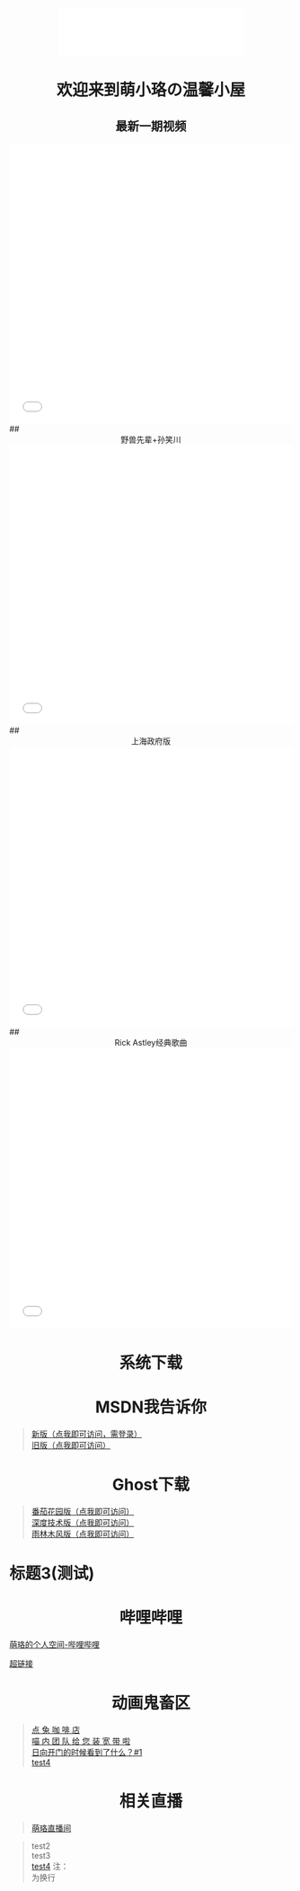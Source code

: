 <div align="center">
<iframe frameborder="no" border="0" marginwidth="0" marginheight="0" width=330 height=86 src="//music.163.com/outchain/player?type=2&id=26102208&auto=1&height=66"></iframe>
</div>

# <center>欢迎来到萌小珞の温馨小屋</center>

## <center>最新一期视频</center>
<iframe src="//player.bilibili.com/player.html?aid=425289777&bvid=BV1c3411H7yj&cid=566241411&page=1&high_quality=1" allowfullscreen="allowfullscreen" width="100%" height="500" scrolling="no" frameborder="0" sandbox="allow-top-navigation allow-same-origin allow-forms allow-scripts"></iframe>
## <center>野兽先辈+孙笑川</center>
<iframe src="//player.bilibili.com/player.html?aid=765599548&bvid=BV1Cr4y1v7HV&cid=479884517&page=1&high_quality=1" allowfullscreen="allowfullscreen" width="100%" height="500" scrolling="no" frameborder="0" sandbox="allow-top-navigation allow-same-origin allow-forms allow-scripts"></iframe>
## <center>上海政府版</center>
<iframe src="//player.bilibili.com/player.html?aid=506855936&bvid=BV1hg411N7t8&cid=446564670&page=1&high_quality=1" allowfullscreen="allowfullscreen" width="100%" height="500" scrolling="no" frameborder="0" sandbox="allow-top-navigation allow-same-origin allow-forms allow-scripts"></iframe>
## <center>Rick Astley经典歌曲</center>
<iframe src="//player.bilibili.com/player.html?aid=928861104&bvid=BV1uT4y1P7CX&cid=287639008&page=1&high_quality=1" allowfullscreen="allowfullscreen" width="100%" height="500" scrolling="no" frameborder="0" sandbox="allow-top-navigation allow-same-origin allow-forms allow-scripts"> </iframe>

# <center>系统下载</center>
# <center>MSDN我告诉你</center>
>[新版（点我即可访问，需登录）](https://next.itellyou.cn)<br>
>[旧版（点我即可访问）](https://msdn.itellyou.cn/)<br>
# <center>Ghost下载</center>
>[番茄花园版（点我即可访问）](http://www.fqhy123.com/)<br>
>[深度技术版（点我即可访问）](http://www.ideepin.com/xitong/)<br>
>[雨林木风版（点我即可访问）](http://www.ylmfeng.com/)<br>
# 标题3(测试)

# <center>哔哩哔哩</center>
[萌珞的个人空间-哔哩哔哩](https://space.bilibili.com/313679084?spm_id_from=333.1007.0.0)

[超链接](https://www.fuibafuyu.cn/)

# <center>动画鬼畜区</center>
>[点 兔 咖 啡 店](https://www.bilibili.com/video/BV1wV411J7qG)<br>
>[喵 内 团 队 给 您 装 宽 带 啦](https://www.bilibili.com/video/BV1ry4y187Jr)<br>
>[日向开门的时候看到了什么？#1](https://www.bilibili.com/video/BV1iy4y1h7pu)<br>
>[test4](https://www.fuibafuyu.cn/)

# <center>相关直播</center>
>[萌珞直播间](https://live.bilibili.com/11187915)<br>

>test2<br>
>test3<br>
>[test4](https://www.fuibafuyu.cn/)
注：<br>为换行

